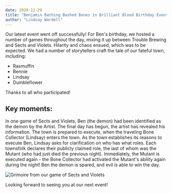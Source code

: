 ```yaml
---
date: 2020-12-29
title: "Benjamin Bathing Bashed Bones in Brilliant Blood Birthday Event"
author: "Lindsay Wardell"
---
```

Our latest event went off successfully! For Ben's birthday, we hosted a number of games throughout the day, mixing it up between Trouble Brewing and Sects and Violets. Hilarity and chaos ensued, which was to be expected. We had a number of storytellers craft the tale of our fateful town, including:

- Rasmuffin
- Bennie
- Lindsay
- Dumbleflower

Thanks to all who participated!

## Key moments:

In one game of Sects and Violets, Ben (the demon) had been identified as the demon by the Artist. The final day has begun, the artist has revealed his information. The town is prepared to execute, when the traveling Bone Collector (Lindsay) enters the town. As the town establishes its reasons to execute Ben, Lindsay asks for clarification on who has what roles. Each townsfolk declares their publicly claimed role, the last of whom was the Mutant (who had just died the previous night). Immediately, the Mutant is executed again - the Bone Collector had activated the Mutant's ability again during the night! Ben the demon is spared, and evil is able to win the day.

![Grimoire from our game of Sects and Violets](/img/2020-12-27-s&v.png)

Looking forward to seeing you at our next event!